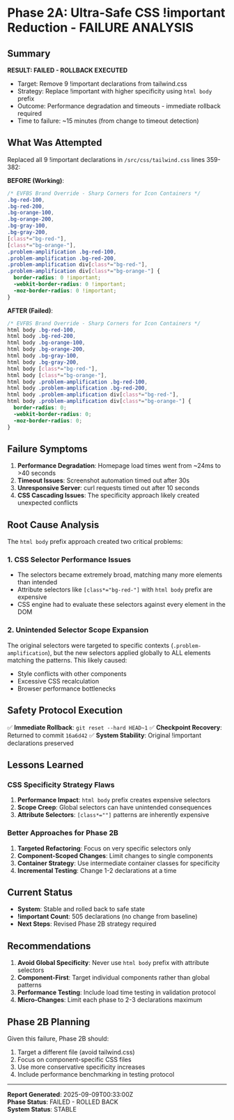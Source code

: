 # Phase 2A: Ultra-Safe CSS !important Reduction - FAILURE ANALYSIS

## Summary
**RESULT: FAILED - ROLLBACK EXECUTED**
- Target: Remove 9 !important declarations from tailwind.css
- Strategy: Replace !important with higher specificity using `html body` prefix
- Outcome: Performance degradation and timeouts - immediate rollback required
- Time to failure: ~15 minutes (from change to timeout detection)

## What Was Attempted
Replaced all 9 !important declarations in `/src/css/tailwind.css` lines 359-382:

**BEFORE (Working)**:
```css
/* EVFBS Brand Override - Sharp Corners for Icon Containers */
.bg-red-100,
.bg-red-200,
.bg-orange-100,
.bg-orange-200,
.bg-gray-100,
.bg-gray-200,
[class*="bg-red-"],
[class*="bg-orange-"],
.problem-amplification .bg-red-100,
.problem-amplification .bg-red-200,
.problem-amplification div[class*="bg-red-"],
.problem-amplification div[class*="bg-orange-"] {
  border-radius: 0 !important;
  -webkit-border-radius: 0 !important;
  -moz-border-radius: 0 !important;
}
```

**AFTER (Failed)**:
```css
/* EVFBS Brand Override - Sharp Corners for Icon Containers */
html body .bg-red-100,
html body .bg-red-200,
html body .bg-orange-100,
html body .bg-orange-200,
html body .bg-gray-100,
html body .bg-gray-200,
html body [class*="bg-red-"],
html body [class*="bg-orange-"],
html body .problem-amplification .bg-red-100,
html body .problem-amplification .bg-red-200,
html body .problem-amplification div[class*="bg-red-"],
html body .problem-amplification div[class*="bg-orange-"] {
  border-radius: 0;
  -webkit-border-radius: 0;
  -moz-border-radius: 0;
}
```

## Failure Symptoms
1. **Performance Degradation**: Homepage load times went from ~24ms to >40 seconds
2. **Timeout Issues**: Screenshot automation timed out after 30s
3. **Unresponsive Server**: curl requests timed out after 10 seconds
4. **CSS Cascading Issues**: The specificity approach likely created unexpected conflicts

## Root Cause Analysis
The `html body` prefix approach created two critical problems:

### 1. CSS Selector Performance Issues
- The selectors became extremely broad, matching many more elements than intended
- Attribute selectors like `[class*="bg-red-"]` with `html body` prefix are expensive
- CSS engine had to evaluate these selectors against every element in the DOM

### 2. Unintended Selector Scope Expansion
The original selectors were targeted to specific contexts (`.problem-amplification`), but the new selectors applied globally to ALL elements matching the patterns. This likely caused:
- Style conflicts with other components
- Excessive CSS recalculation
- Browser performance bottlenecks

## Safety Protocol Execution
✅ **Immediate Rollback**: `git reset --hard HEAD~1`
✅ **Checkpoint Recovery**: Returned to commit `16a6d42`
✅ **System Stability**: Original !important declarations preserved

## Lessons Learned

### CSS Specificity Strategy Flaws
1. **Performance Impact**: `html body` prefix creates expensive selectors
2. **Scope Creep**: Global selectors can have unintended consequences
3. **Attribute Selectors**: `[class*=""]` patterns are inherently expensive

### Better Approaches for Phase 2B
1. **Targeted Refactoring**: Focus on very specific selectors only
2. **Component-Scoped Changes**: Limit changes to single components
3. **Container Strategy**: Use intermediate container classes for specificity
4. **Incremental Testing**: Change 1-2 declarations at a time

## Current Status
- **System**: Stable and rolled back to safe state
- **!important Count**: 505 declarations (no change from baseline)
- **Next Steps**: Revised Phase 2B strategy required

## Recommendations
1. **Avoid Global Specificity**: Never use `html body` prefix with attribute selectors
2. **Component-First**: Target individual components rather than global patterns
3. **Performance Testing**: Include load time testing in validation protocol
4. **Micro-Changes**: Limit each phase to 2-3 declarations maximum

## Phase 2B Planning
Given this failure, Phase 2B should:
1. Target a different file (avoid tailwind.css)
2. Focus on component-specific CSS files
3. Use more conservative specificity increases
4. Include performance benchmarking in testing protocol

---
**Report Generated**: 2025-09-09T00:33:00Z  
**Phase Status**: FAILED - ROLLED BACK  
**System Status**: STABLE